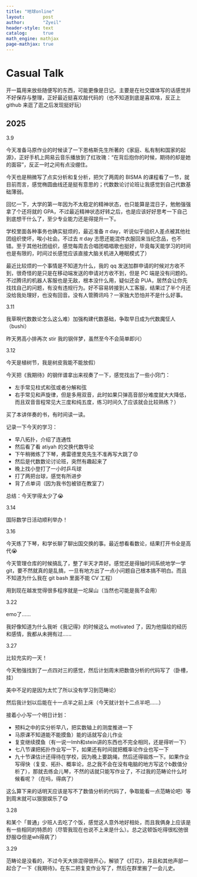 ```yaml
---
title: "地球online"
layout:       post
author:       "Zyeil"
header-style: text
catalog:      true
math_engine: mathjax
page-mathjax: true
---
```


# Casual Talk

开一篇用来放些随便写的东西，可能更像是日记。主要是在社交媒体写的话感觉并不好保存与整理，正好最近挺喜欢敲代码的（也不知道到底是喜欢啥，反正上 github 来逛了逛之后发现挺好玩）

## 2025

3.9 

今天准备马原作业的时候读了一下恩格斯先生所著的《家庭、私有制和国家的起源》，正好手机上网易云音乐播放到了红玫瑰：“在背后抱你的时候，期待的却是她的面容”，反正一时之间有点没绷住。

今天也是稍微写了点实分析和复分析，把欠了两周的 BISMA 的课程看了一节，就目前而言，感觉椭圆曲线还是挺有意思的；代数数论讨论班让我感觉到自己代数基础薄弱。

回忆一下，大学的第一年因为不太稳定的精神状态，也只能算是混日子，勉勉强强拿了个还将就的 GPA，不过最近精神状态好转之后，也是应该好好思考一下自己到底想干什么了，至少专业能力还是得提升一下。

学校里面各种事务也确实挺烦的，最近准备 $\pi$ day，听说似乎组织人差点被其他社团组织使坏，唉小社会。不过去 $\pi$ day 志愿还能混件衣服回来当纪念品，也不错。至于其他社团组织，感觉每周去合唱团唱唱歌也挺好，毕竟每天能学习的时间也是有限的，时间过长感觉应该直接大脑关机进入睡眠模式了）

最近比较烦的一个事情是不知道为什么，我的 qq 发送加群申请的时候对方收不到，很奇怪的是只是在移动端发送的申请对方收不到，但是 PC 端是没有问题的。不过腾讯的机器人客服也是无敌，根本没什么用，疑似还会 PUA，居然会让你先找找自己的问题，有没有违规行为。好不容易转接到人工客服，结果过了半个月还没给我处理好，也没有回音。没有人管腾讯吗？一家独大恐怕并不是什么好事。

3.11

我草啊代数数论怎么这么难）加强构建代数基础，争取早日成为代数魔怔人（bushi）

昨天男高小排再次 stir 我的钢伴梦，虽然至今不会简单即兴）

3.12

今天是植树节，我是树皮我能不能放假）

今天把《我期待》的钢伴谱拿出来视奏了一下，感觉找出了一些小窍门：

- 左手常见柱式和弦或者分解和弦
- 右手常见和声旋律，但是多用双音，此时如果只弹高音部分难度就大大降低，而且双音音程常见大三度和纯五度，练习时间久了应该就会比较熟练？）

买了本讲伴奏的书，有时间读一读。

记录一下今天的学习：

- 早八拓扑，介绍了连通性
- 然后看了看 atiyah 的交换代数导论
- 下午稍微练了下琴，弗雷德里克先生不准再写大跳了😡
- 然后是代数数论讨论班，突然有趣起来了
- 晚上找小登打了一小时乒乓球
- 打了两把台球，感觉有所进步
- 背了点单词（因为我书包被锁在教室了）

总结：今天学得太少了😭

3.14

国际数学日活动顺利举办！

3.16

今天练了下琴，和学长聊了聊出国交换的事。最近想看看数论，结果打开书全是高代😭

今天管理仓库的时候搞乱了，整了半天才弄好。感觉还是得抽时间系统地学一学 git，要不然就真的是乱搞，一旦有地方出了一点小问题自己根本搞不明白。而且不知道为什么我在 git bash 里面不能 CV 工程）

用到现在越发觉得很多程序就是一坨屎山（当然也可能是我不会用）

3.22

emo了......

我好像知道为什么我听《我记得》的时候这么 motivated 了，因为他描绘的经历和感情，我都从未拥有过......

3.27

比较充实的一天！

今天勉强找到了一点四对三的感觉，然后计划周末把数值分析的代码写了（卧槽，挂）

美中不足的是因为太忙了所以没有学习到范畴论）

然后我计划以后能在十一点半之前上床（今天就计划十二点半吧......）

接着小小写一个明日计划：

- 预料之中的实分析早八，把实数轴上的测度推进一下
- 马原课不知道能不能摸鱼）能的话就写会儿作业
- 复变继续摸鱼（有一说一lmh和stein讲的东西也不完全相同，还是得听一下）
- 七八节课把拓扑作业写一下，如果还有时间就把概率论作业也写一下
- 九十节课估计还得待在学校，因为晚上要跳绳，然后还得锻炼一下。如果作业写得快（复变、拓扑、概率论，总之我不会在没有电脑的地方写这个b数值分析了），那就去练会儿琴，不然的话就只能写作业了，不过我的范畴论什么时候看呢？（在吗，得病了）

这么算下来的话明天应该是写不了数值分析的代码了，争取能看一点范畴论吧）等到周末就可以狠狠娱乐了😋

3.28

和某个「普通」少班人去吃了个饭，感觉这人意外地好相处，而且我俩身上应该是有一些相同的特质的（尽管我现在也说不上来是什么）。总之这顿饭吃得很松弛很舒服😋但是wh得病了）

3.29

范畴论是没看的，不过今天大排混得很开心，解锁了《灯花》，并且和其他声部一起合了一下《我期待》。在东二把复变作业写了，然后在群里搬了一会儿史。
